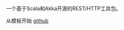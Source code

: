 一个基于Scala和Akka开源的REST/HTTP工具包。

从模板开始 [github](https://github.com/spray/spray-template/tree/on_spray-can_1.3)

